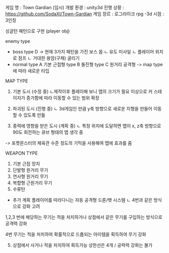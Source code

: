 
게임 명 : Town Gardian (임시)
개발 환경 : unity3d
진행 상황 : https://github.com/SodaXI/Town-Gardian
게임 장르 : 로그라이크 rpg -3d
시점 : 3인칭

싱글턴 패턴으로 구현 (player obj)

enemy type 
- boss 
	type D -> 현재 3가지 패턴을 가진 보스 몹
			ㄴ 유도 미사일
			ㄴ 플레이어 위치로 점프
			ㄴ 거대한 용암(구체) 굴리기 
- normal
	type A 기본 근접형
	type B 돌진형
	type C 원거리 공격형 
		-> map type에 따라 새로운 타입 

MAP TYPE 

1. 기본 도시 (수정 중)
ㄴ제작이후 플레이해 보니 맵의 크기가 필요 이상으로 커 스테이지가 증가함에 따라 이동할 수 있는 범위 확장

2. 파괴된 도시 (진행 중)
ㄴ 3d게임인 만큼 y축 방향으로 새로운 지형을 만들어 이동할 수 있도록 만듦

3. 중력에 영향을 받은 도시 (계획 중)
ㄴ 특정 위치에 도달하면 맵이 x, z축 방향으로 90도 회전하는 큐브 형태의 맵 생각 중

-> 포켓몬스터의 체육관 수준 정도의 기믹을 사용해여 맵에 효과를 줌

WEAPON TYPE
1. 기본 근접 망치
2. 단발형 원거리 무기
3. 연사형 원거리 무기
4. 복합형 근원거리 무기
5. 수류탄
+ 추가 계획
플레이어를 따라다니는 자동 공격형 드론/팻 시스템 
ㄴ 4번과 같은 방식으로 강화 고려


1,2,3 번에 해당하는 무기는 적을 처치하거나 상점에서 같은 무기를 구입하는 방식으로 공격력 강화

4번 무기는 적을 처치하여 확률적으로 드롭되는 아이템을 획득하여 무기 강화

5. 상점에서 사거나 적을 처치하여 획득가능 상한선은 4개  / 공력력 강화는 불가
